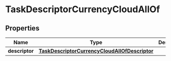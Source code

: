 

# TaskDescriptorCurrencyCloudAllOf


## Properties

| Name | Type | Description | Notes |
|------------ | ------------- | ------------- | -------------|
|**descriptor** | [**TaskDescriptorCurrencyCloudAllOfDescriptor**](TaskDescriptorCurrencyCloudAllOfDescriptor.md) |  |  [optional] |



